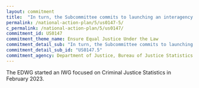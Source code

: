 ```yaml
---
layout: commitment
title:  "In turn, the Subcommittee commits to launching an interagency working group on Criminal Justice Statistics with representatives from relevant offices across the Federal Gov- ernment. "
permalink: /national-action-plan/5/us0147-5/
c_permalink: /national-action-plan/5/us0147/
commitment_id: US0147
commitment_theme_name: Ensure Equal Justice Under the Law
commitment_detail_sub: "In turn, the Subcommittee commits to launching an interagency working group on Criminal Justice Statistics with representatives from relevant offices across the Federal Gov- ernment. "
commitment_detail_sub_id: "US0147.5"
commitment_agency: Department of Justice, Bureau of Justice Statistics
---
```


The EDWG started an IWG focused on Criminal Justice Statistics in February 2023.